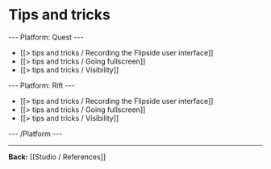 # Tips and tricks

--- Platform: Quest ---

* [[> tips and tricks / Recording the Flipside user interface]]
* [[> tips and tricks / Going fullscreen]]
* [[> tips and tricks / Visibility]]


--- Platform: Rift ---

* [[> tips and tricks / Recording the Flipside user interface]]
* [[> tips and tricks / Going fullscreen]]
* [[> tips and tricks / Visibility]]



--- /Platform ---

---

**Back:** [[Studio / References]]

